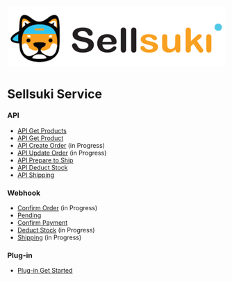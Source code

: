 # 

# ![](/assets/logo2.png)

# Sellsuki Service

### API

* [API Get Products](/api/get-product.md)
* [API Get Product](/api/api-get-product.md)
* [API Create Order](/api/create-order.md) \(in Progress\)
* [API Update Order](/api/api-update-order.md) \(in Progress\)
* [API Prepare to Ship](/api/api-prepare-to-ship.md)
* [API Deduct Stock](/api/api-deduct-stock.md)
* [API Shipping](/api/api-shipping.md)

### Webhook

* [Confirm Order](/webhook/confirm-order.md) \(in Progress\)
* [Pending](/payment.md)
* [Confirm Payment](/webhook/confirm-payment.md)
* [Deduct Stock](/webhook/stock.md) \(in Progress\)
* [Shipping](/webhook/logistic.md) \(in Progress\)

### Plug-in

* [Plug-in Get Started](/plugin/plug-in-get-started.md)



